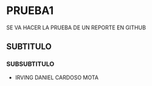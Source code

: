 # PRUEBA1
SE VA HACER LA PRUEBA DE UN REPORTE EN GITHUB
## SUBTITULO
### SUBSUBTITULO
- IRVING DANIEL CARDOSO MOTA
